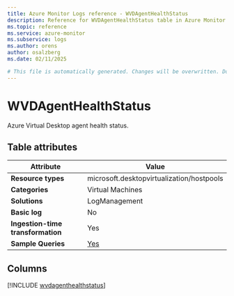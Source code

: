 ```yaml
---
title: Azure Monitor Logs reference - WVDAgentHealthStatus
description: Reference for WVDAgentHealthStatus table in Azure Monitor Logs.
ms.topic: reference
ms.service: azure-monitor
ms.subservice: logs
ms.author: orens
author: osalzberg
ms.date: 02/11/2025

# This file is automatically generated. Changes will be overwritten. Do not change this file directly.
---
```


# WVDAgentHealthStatus

Azure Virtual Desktop agent health status.


## Table attributes

|Attribute|Value|
|---|---|
|**Resource types**|microsoft.desktopvirtualization/hostpools|
|**Categories**|Virtual Machines|
|**Solutions**| LogManagement|
|**Basic log**|No|
|**Ingestion-time transformation**|Yes|
|**Sample Queries**|[Yes](/azure/azure-monitor/reference/queries/wvdagenthealthstatus)|



## Columns
  
[!INCLUDE [wvdagenthealthstatus](~/reusable-content/ce-skilling/azure/includes/azure-monitor/reference/tables/wvdagenthealthstatus-include.md)]
